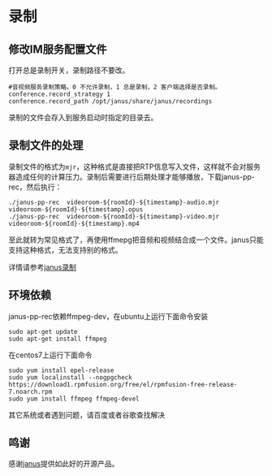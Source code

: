 # 录制

## 修改IM服务配置文件
打开总是录制开关，录制路径不要改。
```
#音视频服务录制策略。0 不允许录制，1 总是录制，2 客户端选择是否录制。
conference.record_strategy 1
conference.record_path /opt/janus/share/janus/recordings
```
录制的文件会存入到服务启动时指定的目录去。

## 录制文件的处理
录制文件的格式为```mjr```，这种格式是直接把RTP信息写入文件，这样就不会对服务器造成任何的计算压力。录制后需要进行后期处理才能够播放，下载janus-pp-rec，然后执行：
```
./janus-pp-rec  videoroom-${roomId}-${timestamp}-audio.mjr videoroom-${roomId}-${timestamp}.opus
./janus-pp-rec  videoroom-${roomId}-${timestamp}-video.mjr videoroom-${roomId}-${timestamp}.mp4
```
至此就转为常见格式了，再使用ffmepg把音频和视频结合成一个文件。janus只能支持这种格式，无法支持别的格式。

详情请参考[janus录制](https://janus.conf.meetecho.com/docs/recordings.html)

## 环境依赖
janus-pp-rec依赖ffmpeg-dev，在ubuntu上运行下面命令安装
```
sudo apt-get update
sudo apt-get install ffmpeg
```
在centos7上运行下面命令
```
sudo yum install epel-release
sudo yum localinstall --nogpgcheck https://download1.rpmfusion.org/free/el/rpmfusion-free-release-7.noarch.rpm
sudo yum install ffmpeg ffmpeg-devel
```
其它系统或者遇到问题，请百度或者谷歌查找解决


## 鸣谢
感谢[janus](https://github.com/meetecho/janus-gateway)提供如此好的开源产品。
